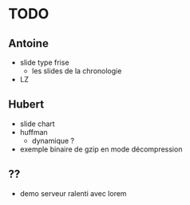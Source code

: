 # TODO

## Antoine

* slide type frise
  * les slides de la chronologie
* LZ

## Hubert

* slide chart
* huffman
  * dynamique ?
* exemple binaire de gzip en mode décompression

## ??

* demo serveur ralenti avec lorem
